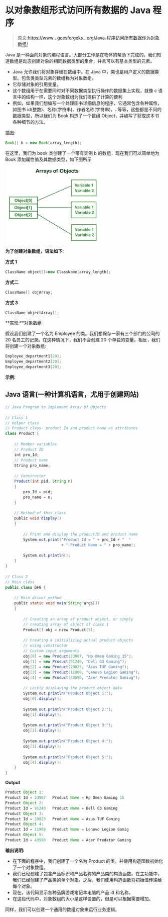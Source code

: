 # 以对象数组形式访问所有数据的 Java 程序

> 原文:[https://www . geesforgeks . org/Java-程序访问所有数据作为对象数组/](https://www.geeksforgeeks.org/java-program-to-access-all-data-as-object-array/)

Java 是一种面向对象的编程语言。大部分工作是在物体的帮助下完成的。我们知道数组是动态创建对象的相同数据类型的集合，并且可以有基本类型的元素。

*   Java 允许我们将对象存储在数组中。在 Java 中，类也是用户定义的数据类型。包含类类型元素的数组称为对象数组。
*   它存储对象的引用变量。
*   这个数组用于在需要同时对不同数据类型执行操作的数据集上实现，就像 c 语言中的结构一样，这个对象数组为我们提供了计算的便利
*   例如，如果我们想编写一个处理图书详细信息的程序，它通常包含各种属性，如图书 id(整数)、名称(字符串)、作者名称(字符串)，..等等，这些都是不同的数据类型，所以我们为 Book 构造了一个数组 Object，并编写了获取这本书各种细节的方法。

插图:

```java
Book[] b = new Book[array_length];
```

在这里，我们为 book 类创建了一个带有实例 b 的数组，现在我们可以简单地为 Book 添加属性值及其数据类型，如下图所示

![](img/f6c5c76946a9ceab180dafa4a7c6ede5.png)

**为了创建对象数组，语法如下:**

**方式 1**

```java
ClassName object[]=new ClassName[array_length];
```

**方式二**

```java
ClassName[] objArray; 
```

**方式 3**

```java
ClassName objectArray[];  
```

**实现:**对象数组

假设我们创建了一个名为 Employee 的类。我们想保存一家有三个部门的公司的 20 名员工的记录。在这种情况下，我们不会创建 20 个单独的变量。相反，我们将创建一个对象数组:

```java
Employee_department1[20];  
Employee_department2[20]; 
Employee_department3[20];
```

**示例:**

## Java 语言(一种计算机语言，尤用于创建网站)

```java
// Java Program to Implement Array Of Objects

// Class 1
// Helper class
// Product class- product Id and product name as attributes
class Product {

    // Member variables
    // Product ID
    int pro_Id;
    // Product name
    String pro_name;

    // Constructor
    Product(int pid, String n)
    {
        pro_Id = pid;
        pro_name = n;
    }

    // Method of this class
    public void display()
    {

        // Print and display the productID and product name
        System.out.print("Product Id = " + pro_Id + "  "
                         + " Product Name = " + pro_name);

        System.out.println();
    }
}

// Class 2
// Main class
public class GFG {

    // Main driver method
    public static void main(String args[])
    {

        // Creating an array of product object, or simply
        // creating array of object of class 1
        Product[] obj = nzew Product[5];

        // Creating & initializing actual product objects
        // using constructor
        // Custom input arguments
        obj[0] = new Product(23907, "Hp Omen Gaming 15");
        obj[1] = new Product(91240, "Dell G3 Gaming");
        obj[2] = new Product(29823, "Asus TUF Gaming");
        obj[3] = new Product(11908, "Lenovo Legion Gaming");
        obj[4] = new Product(43590, "Acer Predator Gaming");

        // Lastly displaying the product object data
        System.out.println("Product Object 1:");
        obj[0].display();

        System.out.println("Product Object 2:");
        obj[1].display();

        System.out.println("Product Object 3:");
        obj[2].display();

        System.out.println("Product Object 4:");
        obj[3].display();

        System.out.println("Product Object 5:");
        obj[4].display();
    }
}
```

**Output**

```java
Product Object 1:
Product Id = 23907   Product Name = Hp Omen Gaming 15
Product Object 2:
Product Id = 91240   Product Name = Dell G3 Gaming
Product Object 3:
Product Id = 29823   Product Name = Asus TUF Gaming
Product Object 4:
Product Id = 11908   Product Name = Lenovo Legion Gamig
Product Object 5:
Product Id = 43590   Product Name = Acer Predator Gaming
```

**输出说明:**

*   在下面的程序中，我们创建了一个名为 Product 的类，并使用构造函数初始化了一个对象数组。
*   我们已经创建了包含产品标识和产品名称的产品类的构造函数。在主功能中，我们已经创建了产品类的单个对象。之后，我们使用构造函数将初始值传递给每个对象。
*   现在，该代码显示各种品牌游戏笔记本电脑的产品 id 和名称。
*   在这段代码中，对象数组的大小是这样设置的，但是可以根据需要增加。

同样，我们可以创建一个通用的数组对象来运行业务逻辑。